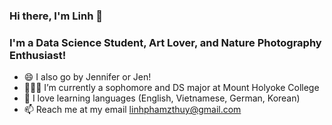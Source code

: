 ### Hi there, I'm Linh 👋

### I'm a Data Science Student, Art Lover, and Nature Photography Enthusiast!

- 😄 I also go by Jennifer or Jen!
- 🧑🏻‍💻 I’m currently a sophomore and DS major at Mount Holyoke College
- 👯 I love learning languages (English, Vietnamese, German, Korean)
- 📫 Reach me at my email linhphamzthuy@gmail.com

<!--
**linhphamt/linhphamt** is a ✨ _special_ ✨ repository because its `README.md` (this file) appears on your GitHub profile.

Here are some ideas to get you started:

- 🔭 I’m currently working on ...
- 🌱 I’m currently learning ...
- 👯 I’m looking to collaborate on ...
- 🤔 I’m looking for help with ...
- 💬 Ask me about ...
- 📫 How to reach me: ...
- 😄 Pronouns: ...
- ⚡ Fun fact: ...
-->
